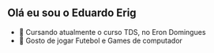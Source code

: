 ## Olá eu sou o Eduardo Erig


- 📖 Cursando atualmente o curso TDS, no Eron Domingues
- 🏃 Gosto de jogar Futebol e Games de computador

